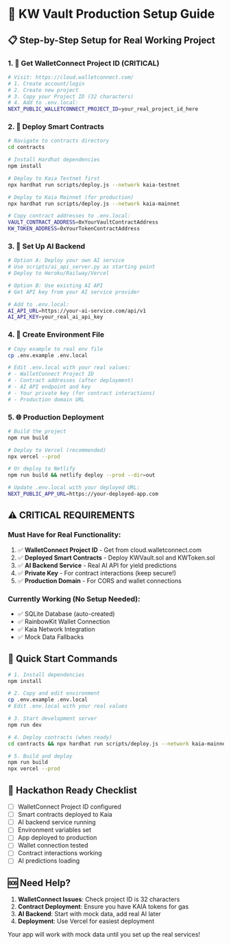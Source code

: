 # 🚀 KW Vault Production Setup Guide

## 📋 **Step-by-Step Setup for Real Working Project**

### 1. 🔐 **Get WalletConnect Project ID** (CRITICAL)
```bash
# Visit: https://cloud.walletconnect.com/
# 1. Create account/login
# 2. Create new project
# 3. Copy your Project ID (32 characters)
# 4. Add to .env.local:
NEXT_PUBLIC_WALLETCONNECT_PROJECT_ID=your_real_project_id_here
```

### 2. 📄 **Deploy Smart Contracts**
```bash
# Navigate to contracts directory
cd contracts

# Install Hardhat dependencies
npm install

# Deploy to Kaia Testnet first
npx hardhat run scripts/deploy.js --network kaia-testnet

# Deploy to Kaia Mainnet (for production)
npx hardhat run scripts/deploy.js --network kaia-mainnet

# Copy contract addresses to .env.local:
VAULT_CONTRACT_ADDRESS=0xYourVaultContractAddress
KW_TOKEN_ADDRESS=0xYourTokenContractAddress
```

### 3. 🤖 **Set Up AI Backend**
```bash
# Option A: Deploy your own AI service
# Use scripts/ai_api_server.py as starting point
# Deploy to Heroku/Railway/Vercel

# Option B: Use existing AI API
# Get API key from your AI service provider

# Add to .env.local:
AI_API_URL=https://your-ai-service.com/api/v1
AI_API_KEY=your_real_ai_api_key
```

### 4. 🔑 **Create Environment File**
```bash
# Copy example to real env file
cp .env.example .env.local

# Edit .env.local with your real values:
# - WalletConnect Project ID
# - Contract addresses (after deployment)
# - AI API endpoint and key
# - Your private key (for contract interactions)
# - Production domain URL
```

### 5. 🌐 **Production Deployment**
```bash
# Build the project
npm run build

# Deploy to Vercel (recommended)
npx vercel --prod

# Or deploy to Netlify
npm run build && netlify deploy --prod --dir=out

# Update .env.local with your deployed URL:
NEXT_PUBLIC_APP_URL=https://your-deployed-app.com
```

## ⚠️ **CRITICAL REQUIREMENTS**

### **Must Have for Real Functionality:**
1. ✅ **WalletConnect Project ID** - Get from cloud.walletconnect.com
2. ✅ **Deployed Smart Contracts** - Deploy KWVault.sol and KWToken.sol
3. ✅ **AI Backend Service** - Real AI API for yield predictions
4. ✅ **Private Key** - For contract interactions (keep secure!)
5. ✅ **Production Domain** - For CORS and wallet connections

### **Currently Working (No Setup Needed):**
- ✅ SQLite Database (auto-created)
- ✅ RainbowKit Wallet Connection
- ✅ Kaia Network Integration
- ✅ Mock Data Fallbacks

## 🔧 **Quick Start Commands**

```bash
# 1. Install dependencies
npm install

# 2. Copy and edit environment
cp .env.example .env.local
# Edit .env.local with your real values

# 3. Start development server
npm run dev

# 4. Deploy contracts (when ready)
cd contracts && npx hardhat run scripts/deploy.js --network kaia-mainnet

# 5. Build and deploy
npm run build
npx vercel --prod
```

## 🎯 **Hackathon Ready Checklist**

- [ ] WalletConnect Project ID configured
- [ ] Smart contracts deployed to Kaia
- [ ] AI backend service running
- [ ] Environment variables set
- [ ] App deployed to production
- [ ] Wallet connection tested
- [ ] Contract interactions working
- [ ] AI predictions loading

## 🆘 **Need Help?**

1. **WalletConnect Issues**: Check project ID is 32 characters
2. **Contract Deployment**: Ensure you have KAIA tokens for gas
3. **AI Backend**: Start with mock data, add real AI later
4. **Deployment**: Use Vercel for easiest deployment

Your app will work with mock data until you set up the real services!

